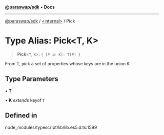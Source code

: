 [**@paraswap/sdk**](../../README.md) • **Docs**

***

[@paraswap/sdk](../../globals.md) / [\<internal\>](../README.md) / Pick

# Type Alias: Pick\<T, K\>

> **Pick**\<`T`, `K`\>: `{ [P in K]: T[P] }`

From T, pick a set of properties whose keys are in the union K

## Type Parameters

• **T**

• **K** *extends* keyof `T`

## Defined in

node\_modules/typescript/lib/lib.es5.d.ts:1599
